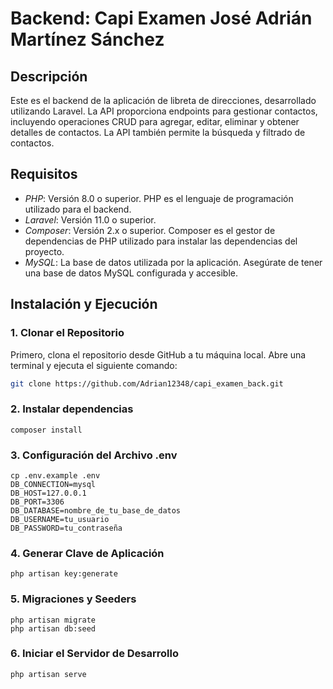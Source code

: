 # Backend: Capi Examen José Adrián Martínez Sánchez

## Descripción

Este es el backend de la aplicación de libreta de direcciones, desarrollado utilizando Laravel. La API proporciona endpoints para gestionar contactos, incluyendo operaciones CRUD para agregar, editar, eliminar y obtener detalles de contactos. La API también permite la búsqueda y filtrado de contactos.

## Requisitos

- *PHP*: Versión 8.0 o superior. PHP es el lenguaje de programación utilizado para el backend.
- *Laravel*: Versión 11.0 o superior.
- *Composer*: Versión 2.x o superior. Composer es el gestor de dependencias de PHP utilizado para instalar las dependencias del proyecto.
- *MySQL*: La base de datos utilizada por la aplicación. Asegúrate de tener una base de datos MySQL configurada y accesible.

## Instalación y Ejecución

### 1. Clonar el Repositorio

Primero, clona el repositorio desde GitHub a tu máquina local. Abre una terminal y ejecuta el siguiente comando:

```bash
git clone https://github.com/Adrian12348/capi_examen_back.git
```
### 2. Instalar dependencias 
```
composer install
```
### 3. Configuración del Archivo .env
```
cp .env.example .env
DB_CONNECTION=mysql
DB_HOST=127.0.0.1
DB_PORT=3306
DB_DATABASE=nombre_de_tu_base_de_datos
DB_USERNAME=tu_usuario
DB_PASSWORD=tu_contraseña
```
### 4. Generar Clave de Aplicación
```
php artisan key:generate
```
### 5. Migraciones y Seeders
```
php artisan migrate
php artisan db:seed
```
### 6. Iniciar el Servidor de Desarrollo
```
php artisan serve
```
